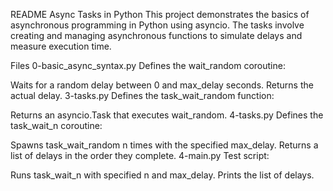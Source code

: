 README
Async Tasks in Python
This project demonstrates the basics of asynchronous programming in Python using asyncio. The tasks involve creating and managing asynchronous functions to simulate delays and measure execution time.

Files
0-basic_async_syntax.py
Defines the wait_random coroutine:

Waits for a random delay between 0 and max_delay seconds.
Returns the actual delay.
3-tasks.py
Defines the task_wait_random function:

Returns an asyncio.Task that executes wait_random.
4-tasks.py
Defines the task_wait_n coroutine:

Spawns task_wait_random n times with the specified max_delay.
Returns a list of delays in the order they complete.
4-main.py
Test script:

Runs task_wait_n with specified n and max_delay.
Prints the list of delays.
